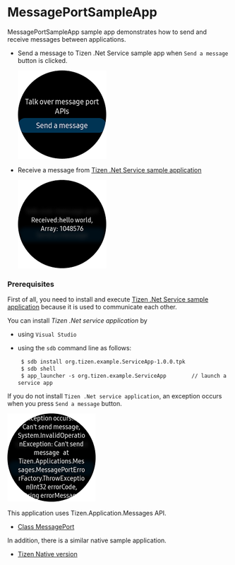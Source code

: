 # MessagePortSampleApp #

MessagePortSampleApp sample app demonstrates how to send and receive messages between applications.

 - Send a message to Tizen .Net Service sample app when `Send a message` button is clicked.

   ![main page](./Screenshots/MessagePortSampleApp_Snapshot.png)

 - Receive a message from [Tizen .Net Service sample application](https://github.com/Samsung/Tizen-CSharp-Samples/tree/master/Wearable/ServiceApp)

   ![main page](./Screenshots/MessagePortSampleApp_ReceiveMessage.png)

### Prerequisites
First of all, you need to install and execute [Tizen .Net Service sample application](https://github.com/Samsung/Tizen-CSharp-Samples/tree/master/Wearable/ServiceApp) because it is used to communicate each other.

You can install *Tizen .Net service application* by 

 - using `Visual Studio` 
 - using the `sdb` command line as follows:

        $ sdb install org.tizen.example.ServiceApp-1.0.0.tpk
        $ sdb shell
        $ app_launcher -s org.tizen.example.ServiceApp        // launch a service app

If you do not install `Tizen .Net service application`, an exception occurs when you press `Send a message` button.

   ![main page](./Screenshots/MessagePortSampleApp_Snapshot-ErrorCase.png)

This application uses Tizen.Application.Messages API.

* [Class MessagePort][MessagePort]

In addition, there is a similar native sample application.

* [Tizen Native version](https://docs.tizen.org/development/sample/native/AppFW/%28Tutorial%29_Message_Port)

   [MessagePort]: <https://samsung.github.io/TizenFX/stable/api/Tizen.Applications.Messages.MessagePort.html>



